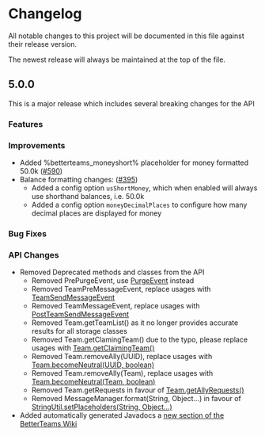 # Changelog

All notable changes to this project will be documented in this file against their release version.

The newest release will always be maintained at the top of the file.

## 5.0.0

This is a major release which includes several breaking changes for the API

### Features

### Improvements

* Added %betterteams_moneyshort% placeholder for money formatted
  50.0k ([#590](https://github.com/booksaw/BetterTeams/issues/590))
* Balance formatting changes: ([#395](https://github.com/booksaw/BetterTeams/issues/395))
    * Added a config option `usShortMoney`, which when enabled will always use shorthand balances, i.e. 50.0k
    * Added a config option `moneyDecimalPlaces` to configure how many decimal places are displayed for money

### Bug Fixes

### API Changes

* Removed Deprecated methods and classes from the API
    * Removed PrePurgeEvent,
      use [PurgeEvent](https://betterteams.booksaw.dev/apidocs/com/booksaw/betterTeams/customEvents/PurgeEvent.html)
      instead
    * Removed TeamPreMessageEvent,
      replace usages
      with [TeamSendMessageEvent](https://betterteams.booksaw.dev/apidocs/com/booksaw/betterTeams/customEvents/TeamSendMessageEvent.html)
    * Removed TeamMessageEvent,
      replace usages
      with [PostTeamSendMessageEvent](https://betterteams.booksaw.dev/apidocs/com/booksaw/betterTeams/customEvents/post/PostTeamSendMessageEvent.html)
    * Removed Team.getTeamList() as it no longer provides accurate results for all storage classes
    * Removed Team.getClamingTeam() due to the typo, please
      replace usages
      with [Team.getClaimingTeam()](https://betterteams.booksaw.dev/apidocs/com/booksaw/betterTeams/Team.html#getClaimingTeam(org.bukkit.Location))
    * Removed Team.removeAlly(UUID),
      replace usages
      with [Team.becomeNeutral(UUID, boolean)](https://betterteams.booksaw.dev/apidocs/com/booksaw/betterTeams/Team.html#becomeNeutral(java.util.UUID,boolean))
    * Removed Team.removeAlly(Team), replace usages
      with [Team.becomeNeutral(Team, boolean)](https://betterteams.booksaw.dev/apidocs/com/booksaw/betterTeams/Team.html#becomeNeutral(com.booksaw.betterTeams.Team,boolean))
    * Removed Team.getRequests in favour
      of [Team.getAllyRequests()](https://betterteams.booksaw.dev/apidocs/com/booksaw/betterTeams/Team.html#getAllyRequests())
    * Removed MessageManager.format(String, Object...) in favour
      of [StringUtil.setPlaceholders(String, Object...)](https://betterteams.booksaw.dev/apidocs/com/booksaw/betterTeams/util/StringUtil.html#setPlaceholders(java.lang.String,java.lang.Object...))
* Added automatically generated Javadocs
  a [new section of the BetterTeams Wiki](https://betterteams.booksaw.dev/apidocs/index.html)
